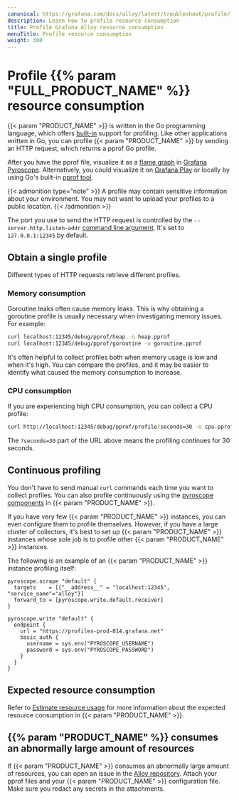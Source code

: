 ```yaml
---
canonical: https://grafana.com/docs/alloy/latest/troubleshoot/profile/
description: Learn how to profile resource consumption
title: Profile Grafana Alloy resource consumption
menuTitle: Profile resource consumption
weight: 300
---
```


# Profile {{% param "FULL_PRODUCT_NAME" %}} resource consumption

{{< param "PRODUCT_NAME" >}} is written in the Go programming language, which offers [built-in][pprof-pkg] support for profiling.
Like other applications written in Go, you can profile {{< param "PRODUCT_NAME" >}} by sending an HTTP request, which returns a pprof Go profile.

After you have the pprof file, visualize it as a [flame graph][flame-graph] in [Grafana Pyroscope][pyroscope-getstarted].
Alternatively, you could visualize it on [Grafana Play][pyroscope-adhoc] or locally by using Go's built-in [pprof tool][go-pprof].

{{< admonition type="note" >}}
A profile may contain sensitive information about your environment.
You may not want to upload your profiles to a public location.
{{< /admonition >}}

The port you use to send the HTTP request is controlled by the `--server.http.listen-addr` [command line argument][cmd-cli].
It's set to `127.0.0.1:12345` by default.

[pprof-pkg]: https://pkg.go.dev/net/http/pprof/
[pyroscope-adhoc]: https://play.grafana.org/a/grafana-pyroscope-app/ad-hoc
[go-pprof]: https://go.dev/blog/pprof/
[pyroscope-getstarted]: https://grafana.com/docs/pyroscope/latest/get-started/
[flame-graph]: https://grafana.com/docs/pyroscope/latest/view-and-analyze-profile-data/flamegraphs/
[cmd-cli]: ../../reference/cli/run/

## Obtain a single profile

Different types of HTTP requests retrieve different profiles.

### Memory consumption

Goroutine leaks often cause memory leaks.
This is why obtaining a goroutine profile is usually necessary when investigating memory issues.
For example:

```bash
curl localhost:12345/debug/pprof/heap -o heap.pprof
curl localhost:12345/debug/pprof/goroutine -o goroutine.pprof
```

It's often helpful to collect profiles both when memory usage is low and when it's high.
You can compare the profiles, and it may be easier to identify what caused the memory consumption to increase.

### CPU consumption

If you are experiencing high CPU consumption, you can collect a CPU profile:

```bash
curl http://localhost:12345/debug/pprof/profile?seconds=30 -o cpu.pprof
```

The `?seconds=30` part of the URL above means the profiling continues for 30 seconds.

## Continuous profiling

You don't have to send manual `curl` commands each time you want to collect profiles.
You can also profile continuously using the [pyroscope components][] in {{< param "PRODUCT_NAME" >}}.

If you have very few {{< param "PRODUCT_NAME" >}} instances, you can even configure them to profile themselves.
However, if you have a large cluster of collectors, it's best to set up {{< param "PRODUCT_NAME" >}} instances whose sole job is to profile other {{< param "PRODUCT_NAME" >}} instances.

The following is an example of an {{< param "PRODUCT_NAME" >}} instance profiling itself:

```alloy
pyroscope.scrape "default" {
  targets    = [{"__address__" = "localhost:12345", "service_name"="alloy"}]
  forward_to = [pyroscope.write.default.receiver]
}

pyroscope.write "default" {
  endpoint {
    url = "https://profiles-prod-014.grafana.net"
    basic_auth {
      username = sys.env("PYROSCOPE_USERNAME")
      password = sys.env("PYROSCOPE_PASSWORD")
    }
  }
}
```

[pyroscope components]: ../../reference/components/pyroscope/

## Expected resource consumption

Refer to [Estimate resource usage][res-usage] for more information about the expected resource consumption in {{< param "PRODUCT_NAME" >}}.

[res-usage]: ../../introduction/estimate-resource-usage/

## {{% param "PRODUCT_NAME" %}} consumes an abnormally large amount of resources

If {{< param "PRODUCT_NAME" >}} consumes an abnormally large amount of resources, you can open an issue in the [Alloy repository][alloy-repo].
Attach your pprof files and your {{< param "PRODUCT_NAME" >}} configuration file.
Make sure you redact any secrets in the attachments.

[alloy-repo]: https://github.com/grafana/alloy/issue/
